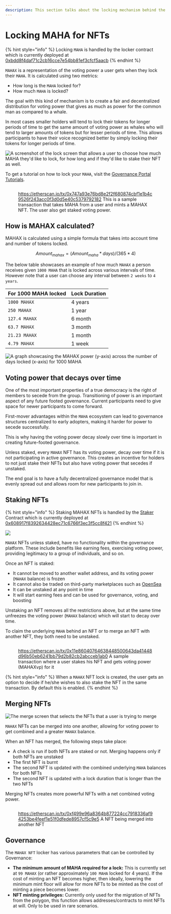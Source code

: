 ```yaml
---
description: This section talks about the locking mechanism behind the MAHAX NFTs
---
```


# Locking MAHA for NFTs

{% hint style="info" %}
Locking `MAHA` is handled by the locker contract which is currently deployed at [0xbdd8f4daf71c2cb16cce7e54bb81ef3cfcf5aacb](https://etherscan.io/address/0xbdd8f4daf71c2cb16cce7e54bb81ef3cfcf5aacb)
{% endhint %}

`MAHAX` is a representation of the voting power a user gets when they lock their `MAHA`. It is calculated using two metrics:

* How long is the `MAHA` locked for?
* How much `MAHA` is locked?

The goal with this kind of mechanism is to create a fair and decentralized distribution for voting power that gives as much as power for the common man as compared to a whale.&#x20;

In most cases smaller holders will tend to lock their tokens for longer periods of time to get the same amount of voting power as whales who will tend to larger amounts of tokens but for lesser periods of time. This allows participants to have their voice recognized better by simply locking their tokens for longer periods of time.

![A screenshot of the lock screen that allows a user to choose how much MAHA they'd like to lock, for how long and if they'd like to stake their NFT as well.](<../.gitbook/assets/image (4) (2).png>)

To get a tutorial on how to lock your `MAHA`, visit the [Governance Portal Tutorials](governance-portal/staking-maha-for-mahax.md).

<figure><img src="../.gitbook/assets/image.png" alt=""><figcaption><p><a href="https://etherscan.io/tx/0x747a93e76bd8e2f2f680874cbf1e1b4c9526f243acc0f3d0d5e40c5379792182">https://etherscan.io/tx/0x747a93e76bd8e2f2f680874cbf1e1b4c9526f243acc0f3d0d5e40c5379792182</a> This is a sample transaction that takes MAHA from a user and mints a MAHAX NFT. The user also get staked voting power.</p></figcaption></figure>

## How is MAHAX calculated?

MAHAX is calculated using a simple formula that takes into account time and number of tokens locked.

$$
Amount_{mahax} = (Amount_{maha} * days) / (365 * 4)
$$

The below table showcases an example of how much `MAHAX` a person receives given `1000 MAHA` that is locked across various intervals of time. However note that a user can choose any interval between `2 weeks` to `4 years`.

| For 1000 MAHA locked | Lock Duration |
| -------------------- | ------------- |
| `1000 MAHAX`         | 4 years       |
| `250 MAHAX`          | 1 year        |
| `127.4 MAHAX`        | 6 month       |
| `63.7 MAHAX`         | 3 month       |
| `21.23 MAHAX`        | 1 month       |
| `4.79 MAHAX`         | 1 week        |

![A graph showcasing the MAHAX power (y-axis) across the number of days locked (x-axis) for 1000 MAHA](<../.gitbook/assets/image (1) (1) (1).png>)

## Voting power that decays over time

One of the most important properties of a true democracy is the right of members to secede from the group. Transitioning of power is an important aspect of any future footed governance. Current participants need to give space for newer participants to come forward.&#x20;

First-mover advantages within the `MAHA` ecosystem can lead to governance structures centralized to early adopters, making it harder for power to secede successfully.&#x20;

This is why having the voting power decay slowly over time is important in creating future-footed governance.

Unless staked, every `MAHAX` NFT has its voting power, decay over time if it is not participating in active governance. This creates an incentive for holders to not just stake their NFTs but also have voting power that secedes if unstaked.

The end goal is to have a fully decentralized governance model that is evenly spread out and allows room for new participants to join in.

## Staking NFTs

{% hint style="info" %}
Staking MAHAX NFTs is handled by the [Staker](https://github.com/MahaDAO/governance-contracts/blob/master/contracts/MAHAXStaker.sol) Contract which is currently deployed at [0x608917f8392634428ec71c6766f3ec3f5cc8f421](https://etherscan.io/address/0x608917f8392634428ec71c6766f3ec3f5cc8f421)
{% endhint %}

![](<../.gitbook/assets/image (1) (3).png>)

`MAHAX` NFTs unless staked, have no functionality within the governance platform. These include benefits like earning fees, exercising voting power, providing legitimacy to a group of individuals, and so on.

Once an NFT is staked:

* It cannot be moved to another wallet address, and its voting power (`MAHAX` balance) is frozen
* It cannot also be traded on third-party marketplaces such as [OpenSea](https://opensea.io/)
* It can be unstaked at any point in time
* It will start earning fees and can be used for governance, voting, and boosting

Unstaking an NFT removes all the restrictions above, but at the same time unfreezes the voting power (`MAHAX` balance) which will start to decay over time.

To claim the underlying `MAHA` behind an NFT or to merge an NFT with another NFT, they both need to be unstaked.

<figure><img src="../.gitbook/assets/image (8).png" alt=""><figcaption><p><a href="https://etherscan.io/tx/0x11e86040764638448500643da41448d96b50eb6241bb79d2b82cb2abcceb1ab0">https://etherscan.io/tx/0x11e86040764638448500643da41448d96b50eb6241bb79d2b82cb2abcceb1ab0</a> A sample transaction where a user stakes his NFT and gets voting power (MAHAXvp) for it</p></figcaption></figure>

{% hint style="info" %}
When a `MAHAX` NFT lock is created, the user gets an option to decide if he/she wishes to also stake the NFT in the same transaction. By default this is enabled.
{% endhint %}

## Merging NFTs

![The merge screen that selects the NFTs that a user is trying to merge](<../.gitbook/assets/image (4) (3).png>)

`MAHAX` NFTs can be merged into one another, allowing for voting power to get combined and a greater `MAHAX` balance.

When an NFT has merged, the following steps take place:

* A check is run if both NFTs are staked or not. Merging happens only if both NFTs are unstaked
* The first NFT is burnt
* The second NFT is updated with the combined underlying `MAHA` balances for both NFTs
* The second NFT is updated with a lock duration that is longer than the two NFTs

Merging NFTs creates more powerful NFTs with a net combined voting power.

<figure><img src="../.gitbook/assets/image (1).png" alt=""><figcaption><p><a href="https://etherscan.io/tx/0xf499e96a8364b877224cc7918336af94253be4feef1e51f0dfede8957cf5c9e5">https://etherscan.io/tx/0xf499e96a8364b877224cc7918336af94253be4feef1e51f0dfede8957cf5c9e5</a> A NFT being merged into another NFT</p></figcaption></figure>

## Governance

The `MAHAX NFT` locker has various parameters that can be controlled by Governance:

* **The minimum amount of MAHA required for a lock:** This is currently set at `99 MAHAX` (or rather approximately `100 MAHA` locked for 4 years). If the cost of minting an NFT becomes higher, then ideally, lowering the minimum mint floor will allow for more NFTs to be minted as the cost of minting a piece becomes lower.
* **NFT minting privileges:** Currently only used for the migration of NFTs from the polygon, this function allows addresses/contracts to mint NFTs at will. Only to be used in rare scenarios.

